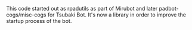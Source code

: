 This code started out as rpadutils as part of Mirubot and later padbot-cogs/misc-cogs for Tsubaki Bot. It's now a library in order to improve the startup process of the bot.
